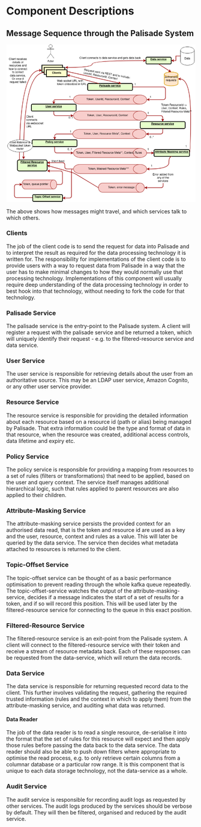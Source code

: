 <!---
Copyright 2020 Crown Copyright

Licensed under the Apache License, Version 2.0 (the "License");
you may not use this file except in compliance with the License.
You may obtain a copy of the License at

  http://www.apache.org/licenses/LICENSE-2.0

Unless required by applicable law or agreed to in writing, software
distributed under the License is distributed on an "AS IS" BASIS,
WITHOUT WARRANTIES OR CONDITIONS OF ANY KIND, either express or implied.
See the License for the specific language governing permissions and
limitations under the License.
--->

# Component Descriptions

## Message Sequence through the Palisade System

![Palisade Message Sequence](../img/Palisade-Message-Sequence.png)

The above shows how messages might travel, and which services talk to which others.


### Clients
The job of the client code is to send the request for data into Palisade and to interpret the result as required for the data processing technology it is written for.
The responsibility for implementations of the client code is to provide users with a way to request data from Palisade in a way that the user has to make minimal changes to how they would normally use that processing technology.
Implementations of this component will usually require deep understanding of the data processing technology in order to best hook into that technology, without needing to fork the code for that technology.


### Palisade Service
The palisade service is the entry-point to the Palisade system.
A client will register a request with the palisade service and be returned a token, which will uniquely identify their request - e.g. to the filtered-resource service and data service.


### User Service
The user service is responsible for retrieving details about the user from an authoritative source.
This may be an LDAP user service, Amazon Cognito, or any other user service provider.


### Resource Service
The resource service is responsible for providing the detailed information about each resource based on a resource id (path or alias) being managed by Palisade.
That extra information could be the type and format of data in that resource, when the resource was created, additional access controls, data lifetime and expiry etc.


### Policy Service
The policy service is responsible for providing a mapping from resources to a set of rules (filters or transformations) that need to be applied, based on the user and query context.
The service itself manages additional hierarchical logic, such that rules applied to parent resources are also applied to their children.


### Attribute-Masking Service
The attribute-masking service persists the provided context for an authorised data read, that is the token and resource id are used as a key and the user, resource, context and rules as a value.
This will later be queried by the data service.
The service then decides what metadata attached to resources is returned to the client.


### Topic-Offset Service
The topic-offset service can be thought of as a basic performance optimisation to prevent reading through the whole kafka queue repeatedly.
The topic-offset-service watches the output of the attribute-masking-service, decides if a message indicates the start of a set of results for a token, and if so will record this position.
This will be used later by the filtered-resource service for connecting to the queue in this exact position.


### Filtered-Resource Service
The filtered-resource service is an exit-point from the Palisade system.
A client will connect to the filtered-resource service with their token and receive a stream of resource metadata back.
Each of these responses can be requested from the data-service, which will return the data records.


### Data Service
The data service is responsible for returning requested record data to the client.
This further involves validating the request, gathering the required trusted information (rules and the context in which to apply them) from the attribute-masking service, and auditing what data was returned.

#### Data Reader
The job of the data reader is to read a single resource, de-serialise it into the format that the set of rules for this resource will expect and then apply those rules before passing the data back to the data service.
The data reader should also be able to push down filters where appropriate to optimise the read process, e.g. to only retrieve certain columns from a columnar database or a particular row range.
It is this component that is unique to each data storage technology, not the data-service as a whole.


### Audit Service
The audit service is responsible for recording audit logs as requested by other services.
The audit logs produced by the services should be verbose by default.
They will then be filtered, organised and reduced by the audit service.
